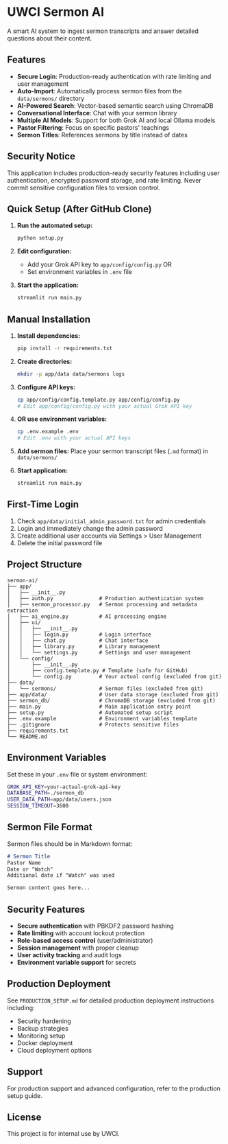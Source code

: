 # UWCI Sermon AI

A smart AI system to ingest sermon transcripts and answer detailed questions about their content.

## Features

- **Secure Login**: Production-ready authentication with rate limiting and user management
- **Auto-Import**: Automatically process sermon files from the `data/sermons/` directory
- **AI-Powered Search**: Vector-based semantic search using ChromaDB
- **Conversational Interface**: Chat with your sermon library
- **Multiple AI Models**: Support for both Grok AI and local Ollama models
- **Pastor Filtering**: Focus on specific pastors' teachings
- **Sermon Titles**: References sermons by title instead of dates

## Security Notice

This application includes production-ready security features including user authentication, encrypted password storage, and rate limiting. Never commit sensitive configuration files to version control.

## Quick Setup (After GitHub Clone)

1. **Run the automated setup:**
   ```bash
   python setup.py
   ```

2. **Edit configuration:**
   - Add your Grok API key to `app/config/config.py` OR
   - Set environment variables in `.env` file

3. **Start the application:**
   ```bash
   streamlit run main.py
   ```

## Manual Installation

1. **Install dependencies:**
   ```bash
   pip install -r requirements.txt
   ```

2. **Create directories:**
   ```bash
   mkdir -p app/data data/sermons logs
   ```

3. **Configure API keys:**
   ```bash
   cp app/config/config.template.py app/config/config.py
   # Edit app/config/config.py with your actual Grok API key
   ```

4. **OR use environment variables:**
   ```bash
   cp .env.example .env
   # Edit .env with your actual API keys
   ```

5. **Add sermon files:**
   Place your sermon transcript files (`.md` format) in `data/sermons/`

6. **Start application:**
   ```bash
   streamlit run main.py
   ```

## First-Time Login

1. Check `app/data/initial_admin_password.txt` for admin credentials
2. Login and immediately change the admin password
3. Create additional user accounts via Settings > User Management
4. Delete the initial password file

## Project Structure

```
sermon-ai/
├── app/
│   ├── __init__.py
│   ├── auth.py               # Production authentication system
│   ├── sermon_processor.py   # Sermon processing and metadata extraction
│   ├── ai_engine.py          # AI processing engine
│   ├── ui/
│   │   ├── __init__.py
│   │   ├── login.py          # Login interface
│   │   ├── chat.py           # Chat interface
│   │   ├── library.py        # Library management
│   │   └── settings.py       # Settings and user management
│   └── config/
│       ├── __init__.py
│       ├── config.template.py # Template (safe for GitHub)
│       └── config.py         # Your actual config (excluded from git)
├── data/
│   └── sermons/              # Sermon files (excluded from git)
├── app/data/                 # User data storage (excluded from git)
├── sermon_db/                # ChromaDB storage (excluded from git)
├── main.py                   # Main application entry point
├── setup.py                  # Automated setup script
├── .env.example              # Environment variables template
├── .gitignore                # Protects sensitive files
├── requirements.txt
└── README.md
```

## Environment Variables

Set these in your `.env` file or system environment:

```bash
GROK_API_KEY=your-actual-grok-api-key
DATABASE_PATH=./sermon_db
USER_DATA_PATH=app/data/users.json
SESSION_TIMEOUT=3600
```

## Sermon File Format

Sermon files should be in Markdown format:

```markdown
# Sermon Title
Pastor Name
Date or "Watch"
Additional date if "Watch" was used

Sermon content goes here...
```

## Security Features

- **Secure authentication** with PBKDF2 password hashing
- **Rate limiting** with account lockout protection
- **Role-based access control** (user/administrator)
- **Session management** with proper cleanup
- **User activity tracking** and audit logs
- **Environment variable support** for secrets

## Production Deployment

See `PRODUCTION_SETUP.md` for detailed production deployment instructions including:
- Security hardening
- Backup strategies
- Monitoring setup
- Docker deployment
- Cloud deployment options

## Support

For production support and advanced configuration, refer to the production setup guide.

## License

This project is for internal use by UWCI.